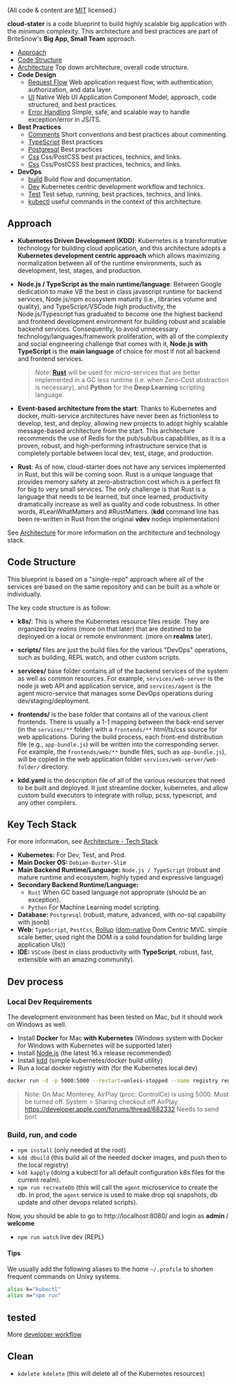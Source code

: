 (All code & content are [MIT](https://opensource.org/licenses/MIT) licensed.)

**cloud-stater** is a code blueprint to build highly scalable big application with the minimum complexity. This architecture and best practices are part of BriteSnow's **Big App, Small Team** approach. 

- [Approach](#Approach)
- [Code Structure](#Code-Structure)
- [Architecture](doc/arch.md) Top down architecture, overall code structure. 
- **Code Design**
  - [Request Flow](doc/request-flow.md) Web application request flow, with authentication, authorization, and data layer. 
  - [UI](doc/ui.md) Native Web UI Application Component Model, approach, code structured, and best practices.
  - [Error Handling](doc/error.md) Simple, safe, and scalable way to handle exception/error in JS/TS.
- **Best Practices**
  - [Comments](doc/comments.md) Short conventions and best practices about commenting.
  - [TypeScript](doc/typescrip.md) Best practices
  - [Postgresql](doc/postgres.md) Best practices
  - [Css](doc/css.md) Css/PostCSS best practices, technics, and links.
  - [Css](doc/css.md) Css/PostCSS best practices, technics, and links.
- **DevOps**
  - [build](doc/build.md) Build flow and documentation.
  - [Dev](doc/dev.md) Kubernetes centric development workflow and technics.
  - [Test](doc/test.md) Test setup, running, best practices, technics, and links.
  - [kubectl](doc/kubectl.md) useful commands in the context of this architecture.

## Approach

- **Kubernetes Driven Development (KDD)**: Kubernetes is a transformative technology for building cloud application, and this architecture adopts a **Kubernetes development centric approach** which allows maximizing normalization between all of the runtime environments, such as development, test, stages, and production. 

- **Node.js / TypeScript as the main runtime/language**: Between Google dedication to make V8 the best in class javascript runtime for backend services, Node.js/npm ecosystem maturity (i.e., libraries volume and quality), and TypeScript/VSCode high productivity, the Node.js/Typescript has graduated to become one the highest backend and frontend development environment for building robust and scalable backend services. Consequently, to avoid unnecessary technology/languages/framework proliferation, with all of the complexity and social engineering challenge that comes with it, **Node.js with TypeScript** is the **main language** of choice for most if not all backend and frontend services.
    > Note: **[Rust](https://rust-lang.org/)** will be used for micro-services that are better implemented in a GC less runtime (i.e. when Zero-Cost abstraction is necessary), and **Python** for the **Deep Learning** scripting language. 

- **Event-based architecture from the start**: Thanks to Kubernetes and docker, multi-service architectures have never been as frictionless to develop, test, and deploy, allowing new projects to adopt highly scalable message-based architecture from the start. This architecture recommends the use of Redis for the pub/sub/bus capabilities, as it is a proven, robust, and high-performing infrastructure service that is completely portable between local dev, test, stage, and production. 

- **Rust**: As of now, cloud-starter does not have any services implemented in Rust, but this will be coming soon. Rust is a unique language that provides memory safety at zero-abstraction cost which is a perfect fit for big to very small services. The only challenge is that Rust is a language that needs to be learned, but once learned, productivity dramatically increase as well as quality and code robustness. In other words, #LeanWhatMatters and #RustMatters. (**kdd** command line has been re-written in Rust from the original **vdev** nodejs implementation)

See [Architecture](doc/arch.md) for more information on the architecture and technology stack.

## Code Structure

This blueprint is based on a "single-repo" approach where all of the services are based on the same repository and can be built as a whole or individually. 

The key code structure is as follow: 

- **k8s/**: This is where the Kubernetes resource files reside. They are organized by *realms* (more on that later) that are destined to be deployed on a local or remote environment. (more on **realms** later). 

- **scripts/** files are just the build files for the various "DevOps" operations, such as building, REPL watch, and other custom scripts. 

- **services/** base folder contains all of the backend services of the system as well as common resources. For example, `services/web-server` is the node js web API and application service, and `services/agent` is the agent micro-service that manages some DevOps operations during dev/staging/deployment. 

- **frontends/** is the base folder that contains all of the various client frontends. There is usually a 1-1 mapping between the back-end server (in the `services/**` folder) with a `frontends/**` html/ts/css source for web applications.  During the build process, each front-end distribution file (e.g., `app-bundle.js`) will be written into the corresponding server. For example, the `frontends/web/**` bundle files, such as `app-bundle.js`), will be copied in the web application folder `services/web-server/web-folder/` directory.

- **kdd.yaml** is the description file of all of the various resources that need to be built and deployed. It just streamline docker, kubernetes, and allow custom build executors to integrate with rollup, pcss, typescript, and any other compilers.


## Key Tech Stack

For more information, see [Architecture - Tech Stack](doc/arch.md#TechStack)

- **Kubernetes:** For Dev, Test, and Prod.
- **Main Docker OS:** `Debian-Buster-Slim`
- **Main Backend Runtime/Language:** `Node.js / TypeScript` (robust and mature runtime and ecosystem, highly typed and expressive language)
- **Secondary Backend Runtime/Language:**
  - `Rust` When GC based language not appropriate (should be an exception). 
  - `Python` For Machine Learning model scripting.
- **Database:** `Postgresql` (robust, mature, advanced, with no-sql capability with jsonb)
- **Web:** `TypeScript`, `PostCss`, [Rollup](https://www.npmjs.com/package/rollup) ([dom-native](https://github.com/dom-native/dom-native) Dom Centric MVC. simple scale better, used right the DOM is a solid foundation for building large application UIs))
- **IDE:** `VSCode` (best in class productivity with **TypeScript**, robust, fast, extensible with an amazing community). 


## Dev process

### Local Dev Requirements

The development environment has been tested on Mac, but it should work on Windows as well. 

- Install **Docker** for Mac **with Kubernetes** (Windows system with Docker for Windows with Kubernetes will be supported later)
- Install [Node.js](https://nodejs.org/) (the latest 16.x release recommended)
- Install [kdd](https://crates.io/crates/kdd) (simple kubernetes/docker build utility)
- Run a local docker registry with (for the Kubernetes local dev)

```sh
docker run -d -p 5000:5000 --restart=unless-stopped --name registry registry
```
> Note: On Mac Monterey, AirPlay (proc: ControlCe) is using 5000. Must be turned off. System > Sharing checkout off AirPlay https://developer.apple.com/forums/thread/682332
> Needs to send port

### Build, run, and code

- `npm install` (only needed at the root)
- `kdd dbuild` (this build all of the needed docker images, and push then to the local registry)
- `kdd kapply` (doing a kubectl for all default configuration k8s files for the current realm). 
- `npm run recreateDb` (this will call the `agent` microservice to create the db. In prod, the `agent` service is used to make drop sql snapshots, db update and other devops related scripts). 

Now, you should be able to go to http://localhost:8080/ and login as **admin** / **welcome**

- `npm run watch` live dev (REPL)

#### Tips
We usually add the following aliases to the home `~/.profile` to shorten frequent commands on Unixy systems.

```sh
alias k="kubectl" 
alias n="npm run" 
```

## tested

More [developer workflow](doc/dev.md)

## Clean

- `kdelete kdelete` (this will delete all of the Kubernetes resources)

